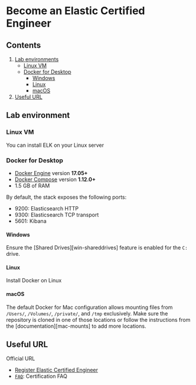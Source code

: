# Become an Elastic Certified Engineer


## Contents

1. [Lab environments](#lab-environment)
   * [Linux VM](#linux-vm)
   * [Docker for Desktop](#docker-for-desktop)
     * [Windows](#windows)
     * [Linux](#linux)
     * [macOS](#macos)
2. [Useful URL](#useful-url)


## Lab environment

### Linux VM

You can install ELK on your Linux server

### Docker for Desktop

* [Docker Engine](https://docs.docker.com/install/) version **17.05+**
* [Docker Compose](https://docs.docker.com/compose/install/) version **1.12.0+**
* 1.5 GB of RAM

By default, the stack exposes the following ports:
* 9200: Elasticsearch HTTP
* 9300: Elasticsearch TCP transport
* 5601: Kibana

#### Windows

Ensure the [Shared Drives][win-shareddrives] feature is enabled for the `C:` drive.

#### Linux

Install Docker on Linux

#### macOS

The default Docker for Mac configuration allows mounting files from `/Users/`, `/Volumes/`, `/private/`, and `/tmp`
exclusively. Make sure the repository is cloned in one of those locations or follow the instructions from the
[documentation][mac-mounts] to add more locations.


## Useful URL

Official URL
* [Register Elastic Certified Engineer](https://training.elastic.co/exam/elastic-certified-engineer)
* [`FAQ`](https://www.elastic.co/training/certification/faq): Certification FAQ 



[elk-stack]: https://www.elastic.co/elk-stack
[stack-features]: https://www.elastic.co/products/stack

[config-es]: ./elasticsearch/config/elasticsearch.yml
[config-kbn]: ./kibana/config/kibana.yml
[config-ls]: ./logstash/config/logstash.yml
